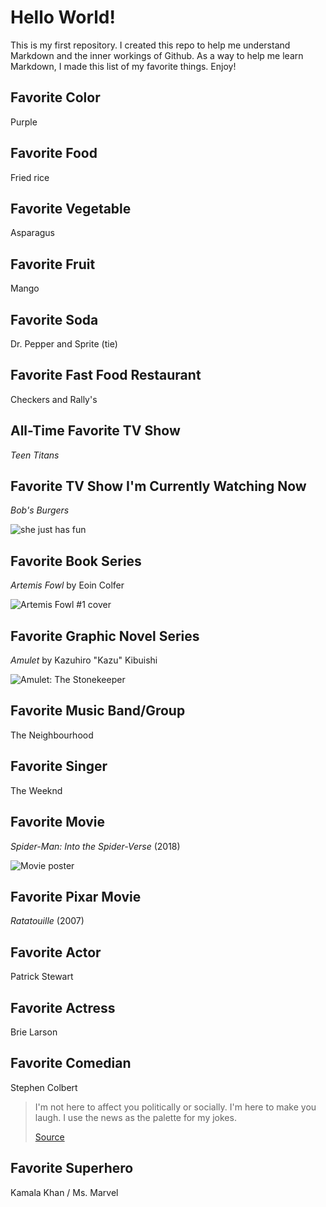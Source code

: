 # Hello World!

This is my first repository. I created this repo to help me understand Markdown and the inner workings of Github. As a way to help me learn Markdown, I made this list of my favorite things. Enjoy!

## Favorite Color

Purple

## Favorite Food

Fried rice

## Favorite Vegetable

Asparagus

## Favorite Fruit

Mango

## Favorite Soda

Dr. Pepper and Sprite (tie)

## Favorite Fast Food Restaurant

Checkers and Rally's

## All-Time Favorite TV Show

_Teen Titans_

## Favorite TV Show I'm Currently Watching Now

_Bob's Burgers_

![she just has fun](https://media.giphy.com/media/xTiN0PhcFcx1QcbOPS/giphy.gif)

## Favorite Book Series

_Artemis Fowl_ by Eoin Colfer

![Artemis Fowl #1 cover](https://vignette.wikia.nocookie.net/artemisfowl/images/3/37/Images-1.jpeg)

## Favorite Graphic Novel Series

_Amulet_ by Kazuhiro "Kazu" Kibuishi

![Amulet: The Stonekeeper](https://upload.wikimedia.org/wikipedia/en/5/5f/The_Stonekeeper.jpg)

## Favorite Music Band/Group

The Neighbourhood

## Favorite Singer

The Weeknd

## Favorite Movie

_Spider-Man: Into the Spider-Verse_ (2018)

![Movie poster](https://upload.wikimedia.org/wikipedia/en/b/b8/Spider-Man_Into_the_Spider-Verse_%282018_poster%29.png)

## Favorite Pixar Movie

_Ratatouille_ (2007)

## Favorite Actor

Patrick Stewart

## Favorite Actress

Brie Larson

## Favorite Comedian

Stephen Colbert

> I'm not here to affect you politically or socially. I'm here to make you laugh. I use the news as the palette for my jokes.
>
> [Source](https://www.nj.com/entertainment/tv/2009/10/stephen_colbert_interview_s_pe.html)

## Favorite Superhero

Kamala Khan / Ms. Marvel
